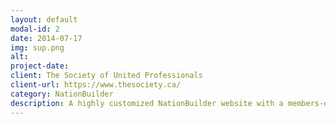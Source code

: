 ```yaml
---
layout: default
modal-id: 2
date: 2014-07-17
img: sup.png
alt: 
project-date:
client: The Society of United Professionals
client-url: https://www.thesociety.ca/
category: NationBuilder
description: A highly customized NationBuilder website with a members-only portal and personalized content. Member data is syncronized with an internal member database by a custom built Ruby on Rails application.
---
```


